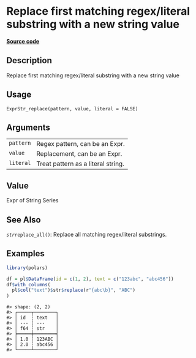 

# Replace first matching regex/literal substring with a new string value

[**Source code**](https://github.com/pola-rs/r-polars/tree/97c09bc0a6fc3d166744dbddd037b49e8d8fc6c2/R/expr__string.R#L752)

## Description

Replace first matching regex/literal substring with a new string value

## Usage

<pre><code class='language-R'>ExprStr_replace(pattern, value, literal = FALSE)
</code></pre>

## Arguments

<table>
<tr>
<td style="white-space: nowrap; font-family: monospace; vertical-align: top">
<code id="ExprStr_replace_:_pattern">pattern</code>
</td>
<td>
Regex pattern, can be an Expr.
</td>
</tr>
<tr>
<td style="white-space: nowrap; font-family: monospace; vertical-align: top">
<code id="ExprStr_replace_:_value">value</code>
</td>
<td>
Replacement, can be an Expr.
</td>
</tr>
<tr>
<td style="white-space: nowrap; font-family: monospace; vertical-align: top">
<code id="ExprStr_replace_:_literal">literal</code>
</td>
<td>
Treat pattern as a literal string.
</td>
</tr>
</table>

## Value

Expr of String Series

## See Also

<code style="white-space: pre;">$str$replace_all()</code>: Replace all
matching regex/literal substrings.

## Examples

``` r
library(polars)

df = pl$DataFrame(id = c(1, 2), text = c("123abc", "abc456"))
df$with_columns(
  pl$col("text")$str$replace(r"{abc\b}", "ABC")
)
```

    #> shape: (2, 2)
    #> ┌─────┬────────┐
    #> │ id  ┆ text   │
    #> │ --- ┆ ---    │
    #> │ f64 ┆ str    │
    #> ╞═════╪════════╡
    #> │ 1.0 ┆ 123ABC │
    #> │ 2.0 ┆ abc456 │
    #> └─────┴────────┘
